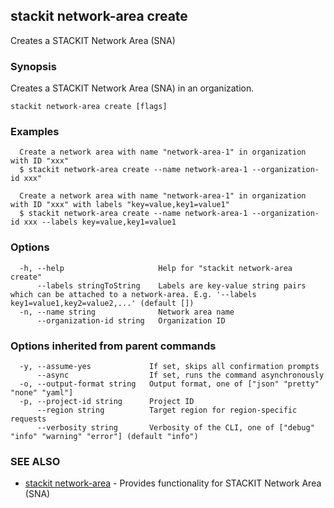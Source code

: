 ## stackit network-area create

Creates a STACKIT Network Area (SNA)

### Synopsis

Creates a STACKIT Network Area (SNA) in an organization.

```
stackit network-area create [flags]
```

### Examples

```
  Create a network area with name "network-area-1" in organization with ID "xxx"
  $ stackit network-area create --name network-area-1 --organization-id xxx"

  Create a network area with name "network-area-1" in organization with ID "xxx" with labels "key=value,key1=value1"
  $ stackit network-area create --name network-area-1 --organization-id xxx --labels key=value,key1=value1
```

### Options

```
  -h, --help                     Help for "stackit network-area create"
      --labels stringToString    Labels are key-value string pairs which can be attached to a network-area. E.g. '--labels key1=value1,key2=value2,...' (default [])
  -n, --name string              Network area name
      --organization-id string   Organization ID
```

### Options inherited from parent commands

```
  -y, --assume-yes             If set, skips all confirmation prompts
      --async                  If set, runs the command asynchronously
  -o, --output-format string   Output format, one of ["json" "pretty" "none" "yaml"]
  -p, --project-id string      Project ID
      --region string          Target region for region-specific requests
      --verbosity string       Verbosity of the CLI, one of ["debug" "info" "warning" "error"] (default "info")
```

### SEE ALSO

* [stackit network-area](./stackit_network-area.md)	 - Provides functionality for STACKIT Network Area (SNA)

